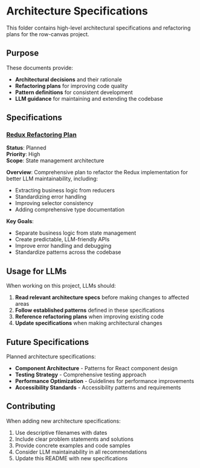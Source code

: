 # Architecture Specifications

This folder contains high-level architectural specifications and refactoring plans for the row-canvas project.

## Purpose

These documents provide:
- **Architectural decisions** and their rationale
- **Refactoring plans** for improving code quality
- **Pattern definitions** for consistent development
- **LLM guidance** for maintaining and extending the codebase

## Specifications

### [Redux Refactoring Plan](./2025.01.22%20Redux%20Refactoring%20Plan.md)
**Status**: Planned  
**Priority**: High  
**Scope**: State management architecture

**Overview**: Comprehensive plan to refactor the Redux implementation for better LLM maintainability, including:
- Extracting business logic from reducers
- Standardizing error handling
- Improving selector consistency
- Adding comprehensive type documentation

**Key Goals**:
- Separate business logic from state management
- Create predictable, LLM-friendly APIs
- Improve error handling and debugging
- Standardize patterns across the codebase

## Usage for LLMs

When working on this project, LLMs should:

1. **Read relevant architecture specs** before making changes to affected areas
2. **Follow established patterns** defined in these specifications
3. **Reference refactoring plans** when improving existing code
4. **Update specifications** when making architectural changes

## Future Specifications

Planned architecture specifications:
- **Component Architecture** - Patterns for React component design
- **Testing Strategy** - Comprehensive testing approach
- **Performance Optimization** - Guidelines for performance improvements
- **Accessibility Standards** - Accessibility patterns and requirements

## Contributing

When adding new architecture specifications:
1. Use descriptive filenames with dates
2. Include clear problem statements and solutions
3. Provide concrete examples and code samples
4. Consider LLM maintainability in all recommendations
5. Update this README with new specifications 